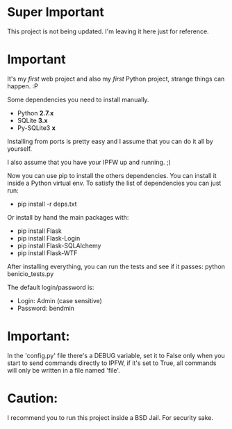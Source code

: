 Super Important
===============

This project is not being updated. I'm leaving it here just for reference.

Important
=========

It's my *first* web project and also my *first* Python project, strange things can happen. :P

Some dependencies you need to install manually.

- Python **2.7.x**
- SQLite **3.x**
- Py-SQLite3 **x**

Installing from ports is pretty easy and I assume that you can do it all by yourself.

I also assume that you have your IPFW up and running. ;)

Now you can use pip to install the others dependencies.
You can install it inside a Python virtual env.
To satisfy the list of dependencies you can just run:

- pip install -r deps.txt

Or install by hand the main packages with:

- pip install Flask
- pip install Flask-Login
- pip install Flask-SQLAlchemy
- pip install Flask-WTF

After installing everything, you can run the tests and see if it passes:
python benicio_tests.py

The default login/password is:

- Login: Admin (case sensitive)
- Password: bendmin

Important:
========
In the 'config.py' file there's a DEBUG variable, set it to False only when you start to send commands directly to IPFW, if it's set to True, all commands will only be written in a file named 'file'.

Caution:
=======
I recommend you to run this project inside a BSD Jail. For security sake.
